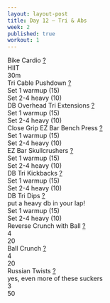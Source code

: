 ```yaml
---
layout: layout-post
title: Day 12 — Tri & Abs
week: 2
published: true
workout: 1
---
```


<div class="ex_list">

  <div class="ex">
    <div class="name">
      Bike Cardio
      <a href="https://www.youtube.com/watch?v=WRylMkvahjM" target="_blank">?</a>
    </div>
    <div class="set">HIIT </div>
    <div class="rep">30m</div>
  </div>

  <div class="ex">
    <div class="name">
      Tri Cable Pushdown
      <a href="https://www.youtube.com/watch?v=2-LAMcpzODU" target="_blank">?</a>
    </div>
    <div class="set">Set 1 warmup (15)</div>
    <div class="rep">Set 2-4 heavy (10)</div>
  </div>

  <div class="ex">
    <div class="name">
      DB Overhead Tri Extensions
      <a href="https://www.youtube.com/watch?v=-Vyt2QdsR7E" target="_blank">?</a>
    </div>
    <div class="set">Set 1 warmup (15)</div>
    <div class="rep">Set 2-4 heavy (10)</div>
  </div>

  <div class="ex">
    <div class="name">
      Close Grip EZ Bar Bench Press
      <a href="https://www.youtube.com/watch?v=RwcikY07r74" target="_blank">?</a>
    </div>
    <div class="set">Set 1 warmup (15)</div>
    <div class="rep">Set 2-4 heavy (10)</div>
  </div>

  <div class="ex">
    <div class="name">
      EZ Bar Skullcrushers
      <a href="https://www.youtube.com/watch?v=d_KZxkY_0cM" target="_blank">?</a>
    </div>
    <div class="set">Set 1 warmup (15)</div>
    <div class="rep">Set 2-4 heavy (10)</div>
  </div>

  <div class="ex">
    <div class="name">
      DB Tri Kickbacks
      <a href="https://www.youtube.com/watch?v=6SS6K3lAwZ8" target="_blank">?</a>
    </div>
    <div class="set">Set 1 warmup (15)</div>
    <div class="rep">Set 2-4 heavy (10)</div>
  </div>

  <div class="ex">
    <div class="name">
      DB Tri Dips
      <a href="https://www.youtube.com/watch?v=0326dy_-CzM" target="_blank">?</a>
      <div class="note">put a heavy db in your lap!</div>
    </div>
    <div class="set">Set 1 warmup (15)</div>
    <div class="rep">Set 2-4 heavy (10)</div>
  </div>

  <div class="ex">
    <div class="name">
      Reverse Crunch with Ball
      <a href="https://www.youtube.com/watch?v=FcXf7eWH2sI" target="_blank">?</a>
    </div>
    <div class="set">4</div>
    <div class="rep">20</div>
  </div>

  <div class="ex">
    <div class="name">
      Ball Crunch
      <a href="https://www.youtube.com/watch?v=Imui46JTe7s" target="_blank">?</a>
    </div>
    <div class="set">4</div>
    <div class="rep">20</div>
  </div>

  <div class="ex">
    <div class="name">
      Russian Twists
      <a href="https://www.youtube.com/watch?v=NeAtimSCxsY" target="_blank">?</a>
      <div class="note">yes, even more of these suckers</div>
    </div>
    <div class="set">3</div>
    <div class="rep">50</div>
  </div>
</div>



